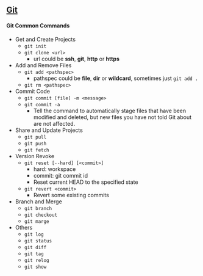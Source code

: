 ## [Git](https://git-scm.com/docs)

#### Git Common Commands

* Get and Create Projects
    * `git init`
    * `git clone <url>`
        * url could be **ssh**, **git**, **http** or **https**
* Add and Remove Files
    * `git add <pathspec>`
        * pathspec could be **file**, **dir** or **wildcard**, sometimes just `git add .`
    * `git rm <pathspec>`
* Commit Code
    * `git commit [file] -m <message>`
    * `git commit -a`
        * Tell the command to automatically stage files that have been modified and deleted, but new files you have not told Git about are not affected.
* Share and Update Projects
    * `git pull`
    * `git push`
    * `git fetch`
* Version Revoke
    * `git reset [--hard] [<commit>]`
        * hard: workspace
        * commit: git commit id
        * Reset current HEAD to the specified state
    * `git revert <commit>`
        * Revert some existing commits
* Branch and Merge
    * `git branch`
    * `git checkout`
    * `git marge`
* Others
    * `git log`
    * `git status`
    * `git diff`
    * `git tag`
    * `git relog`
    * `git show`